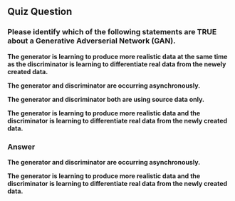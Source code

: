 ## Quiz Question

### Please identify which of the following statements are TRUE about a Generative Adverserial Network (GAN).

**The generator is learning to produce more realistic data at the same time as the discriminator is learning to differentiate real data from the newely created data.**

**The generator and discriminator are occurring asynchronously.**

**The generator and discriminator both are using source data only.**

**The generator is learning to produce more realistic data and the discriminator is learning to differentiate real data from the newly created data.**

### Answer

**The generator and discriminator are occurring asynchronously.**

**The generator is learning to produce more realistic data and the discriminator is learning to differentiate real data from the newly created data.**
